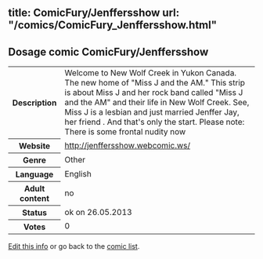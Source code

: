 title: ComicFury/Jenffersshow
url: "/comics/ComicFury_Jenffersshow.html"
---
Dosage comic ComicFury/Jenffersshow
-----------------------------------------

<p id="msg"></p>
<script type="text/javascript">
if (window.location.search === '?edit_info_mail=sent_ok') {
  var elem = document.getElementById("msg");
  elem.innerHTML = 'Edited information sucessfully sent for review, which is usually done daily. Thanks!';
  elem.className = 'ok';
}
</script>
<table class="comicinfo">
<tr>
<th>Description</th><td>Welcome to New Wolf Creek in Yukon Canada. The new home of &quot;Miss J and the AM.&quot; This strip is about Miss J and her rock band called &quot;Miss J and the AM&quot; and their life in New Wolf Creek. See, Miss J is a lesbian and just married Jenffer Jay, her friend . And that's only the start. Please note: There is some frontal nudity now</td>
</tr>
<tr>
<th>Website</th><td><a href="http://jenffersshow.webcomic.ws/">http://jenffersshow.webcomic.ws/</a></td>
</tr>
<tr>
<th>Genre</th><td>Other</td>
</tr>
<tr>
<th>Language</th><td>English</td>
</tr>
<tr>
<th>Adult content</th><td>no</td>
</tr>
<tr>
<th>Status</th><td>ok on 26.05.2013</td>
</tr>
<tr>
<th>Votes</th><td>0</td>
</tr>
</table>

[Edit this info](ComicFury_Jenffersshow_edit.html) or go back to the [comic list](../comic-index.html).
